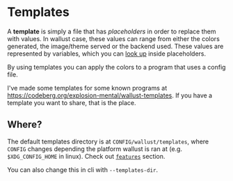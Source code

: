 # Templates

A **template** is simply a file that has _placeholders_ in order to replace
them with values. In wallust case, these values can range from either the
colors generated, the image/theme served or the backend used. These values are
represented by variables, which you can [look up](./variables.md) inside
placeholders.

By using templates you can apply the colors to a program that uses a config file.


I've made some templates for some known programs at
<https://codeberg.org/explosion-mental/wallust-templates>. If you have a
template you want to share, that is the place.

## Where?

The default templates directory is at `CONFIG/wallust/templates`, where `CONFIG` changes depending the platform wallust is ran at (e.g. `$XDG_CONFIG_HOME` in linux). Check out [`features`](../intro.md) section.


You can also change this in cli with `--templates-dir`.
